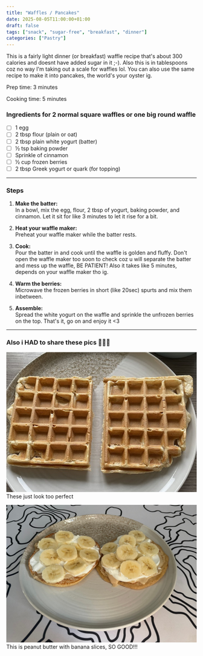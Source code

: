 ```yaml
---
title: "Waffles / Pancakes"
date: 2025-08-05T11:00:00+01:00
draft: false
tags: ["snack", "sugar-free", "breakfast", "dinner"]
categories: ["Pastry"]
---
```


This is a fairly light dinner (or breakfast) waffle recipe that's about 300 calories and doesnt have added sugar in it ;-). Also this is in tablespoons coz no way I'm taking out a scale for waffles lol. You can also use the same recipe to make it into pancakes, the world's your oyster ig.

<div class="recipe" id="recipe">
Prep time: 3 minutes

Cooking time: 5 minutes

### Ingredients for 2 normal square waffles or one big round waffle
- [ ] 1 egg
- [ ] 2 tbsp flour (plain or oat)
- [ ] 2 tbsp plain white yogurt (batter)
- [ ] ½ tsp baking powder
- [ ] Sprinkle of cinnamon
- [ ] ½ cup frozen berries
- [ ] 2 tbsp Greek yogurt or quark (for topping)

<hr>

### Steps
1. **Make the batter:**  
   In a bowl, mix the egg, flour, 2 tbsp of yogurt, baking powder, and cinnamon. Let it sit for like 3 minutes to let it rise for a bit.

2. **Heat your waffle maker:**  
   Preheat your waffle maker while the batter rests.

3. **Cook:**  
   Pour the batter in and cook until the waffle is golden and fluffy. Don't open the waffle maker too soon to check coz u will separate the batter and mess up the waffle, BE PATIENT! Also it takes like 5 minutes, depends on your waffle maker tho ig.

4. **Warm the berries:**  
   Microwave the frozen berries in short (like 20sec) spurts and mix them inbetween.

5. **Assemble:**  
   Spread the white yogurt on the waffle and sprinkle the unfrozen berries on the top. That's it, go on and enjoy it <3

<hr>

### Also i HAD to share these pics 🥰🥰🥰
<div class="image-split">
<div class="image-in-split">

![](uhhh.JPG)
<span class="caption">These just look too perfect</span>
</div>

<div class="image-in-split">

![](pancake-pbanana.jpeg)
<span class="caption">This is peanut butter with banana slices, SO GOOD!!!</span>


</div>


</div>

</div>
